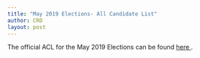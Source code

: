 ```yaml
---
title: "May 2019 Elections- All Candidate List"
author: CRO
layout: post
---
```


The official ACL for the May 2019 Elections can be found <a href="https://drive.google.com/file/d/1nViKu8hlmwhFFcs1es8T3eBKse7cSTtz/view"> here </a>.
